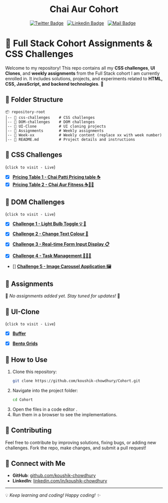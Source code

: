 <h1 align="center">Chai Aur Cohort</h1>

<!-- Social Media Links -->
<div align= center>

[![Twitter Badge](https://img.shields.io/badge/-@csakoushik-1ca0f1?style=social&labelColor=red&logo=x&logoColor=black&link=https://twitter.com/csakoushik)](https://twitter.com/csakoushik)&nbsp;&nbsp;
[![Linkedin Badge](https://img.shields.io/badge/@koushik-chowdhury-0e76a8)](https://www.linkedin.com/in/koushik-chowdhury/)&nbsp;&nbsp;
[![Mail Badge](https://img.shields.io/badge/-csakoushik@gmail.com-c0392b?style=flat&labelColor=c0392b&logo=gmail&logoColor=pink)](mailto:csakoushik@gmail.com)&nbsp;&nbsp;

</div>

# 📌 Full Stack Cohort Assignments & CSS Challenges

Welcome to my repository! This repo contains all my **CSS challenges**, **UI Clones**, and **weekly assignments** from the Full Stack cohort I am currently enrolled in. It includes solutions, projects, and experiments related to **HTML, CSS, JavaScript, and backend technologies**. 🚀

## 📂 Folder Structure

```
📦 repository-root
│-- 📁 css-challenges    # CSS challenges
│-- 📁 DOM-challenges    # DOM challenges
│-- 📁 UI-Clone          # UI cloning projects
│-- 📁 Assignments       # Weekly assignments
│-- 📁 Week-xx           # Weekly content (replace xx with week number)
│-- 📄 README.md         # Project details and instructions
```

## 🎨 CSS Challenges
(`click to visit - Live`)

- [x] [**Pricing Table 1 - Chai Patti Pricing table ☕**](https://koushik-chowdhury.github.io/Cohort/DOM%20Challenges/DOM%20Challenge%201/challenge-1/)
- [x] [**Pricing Table 2 - Chai Aur Fitness ☕💪🏼**](https://koushik-chowdhury.github.io/Cohort/DOM%20Challenges/DOM%20Challenge%201/challenge-2/)

## 🎯 DOM Challenges

(`click to visit - Live`)

- [x] [**Challenge 1 - Light Bulb Toggle 💡 🌚**](https://koushik-chowdhury.github.io/Cohort/DOM%20Challenges/DOM%20Challenge%201/challenge-1/)

- [x] [**Challenge 2 - Change Text Colour 🦎**](https://koushik-chowdhury.github.io/Cohort/DOM%20Challenges/DOM%20Challenge%201/challenge-2/)

- [x] [**Challenge 3 - Real-time Form Input Display 📋**](https://koushik-chowdhury.github.io/Cohort/DOM%20Challenges/DOM%20Challenge%201/challenge-3/)

- [x] [**Challenge 4 - Task Management 🧏🏻‍♂️**](https://koushik-chowdhury.github.io/Cohort/DOM%20Challenges/DOM%20Challenge%201/challenge-4/)

- [] [**Challenge 5 - Image Carousel Application 🖼️**](https://koushik-chowdhury.github.io/Cohort/DOM%20Challenges/DOM%20Challenge%201/challenge-5/)

## 📝 Assignments

🚨 _No assignments added yet. Stay tuned for updates!_ 🚨

## 🧬 UI-Clone
(`click to visit - Live`)

- [x] [**Buffer**](https://koushik-chowdhury.github.io/Cohort/UI%20Clone/buffer/)
- [x] [**Bento Grids**](https://koushik-chowdhury.github.io/Cohort/UI%20Clone/Bento-Grids/)


## 🚀 How to Use

1. Clone this repository:
   ```sh
   git clone https://github.com/koushik-chowdhury/Cohort.git
   ```
2. Navigate into the project folder:
   ```sh
   cd Cohort
   ```
3. Open the files in a code editor .
4. Run them in a browser to see the implementations.

## 📢 Contributing

Feel free to contribute by improving solutions, fixing bugs, or adding new challenges. Fork the repo, make changes, and submit a pull request!

## 📌 Connect with Me

- **GitHub**: [github.com/koushik-chowdhury](https://github.com/koushik-chowdhury)
- **LinkedIn**: [linkedin.com/in/koushik-chowdhury](https://linkedin.com/in/koushik-chowdhury)

---

💡 _Keep learning and coding! Happy coding! ✨_
